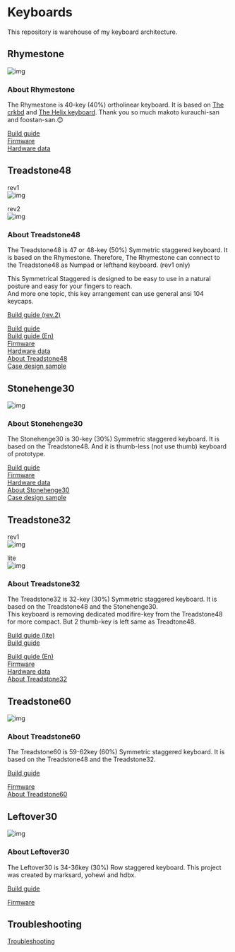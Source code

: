 # Keyboards

This repository is warehouse of my keyboard architecture.  

## Rhymestone

![img](/_image/_rhymestone.jpg)  

### About Rhymestone

The Rhymestone is 40-key (40%) ortholinear keyboard. It is based on [The crkbd](https://github.com/foostan/crkbd) and [The Helix keyboard](https://github.com/MakotoKurauchi/helix). Thank you so much makoto kurauchi-san and foostan-san.😊  

[Build guide](./rhymestone/documents/rhymestone_buildguide.md)  
[Firmware](https://github.com/marksard/qmk_firmware/tree/own_build/keyboards/marksard/)  
[Hardware data](https://github.com/marksard/Keyboards/tree/master/rhymestone/)  

## Treadstone48

rev1  
![img](/_image/_treadstone48.jpg)  

rev2  
![img](/_image/_treadstone48rev2.jpg)  

### About Treadstone48

The Treadstone48 is 47 or 48-key (50%) Symmetric staggered keyboard. It is based on the Rhymestone. Therefore, The Rhymestone can connect to the Treadstone48 as Numpad or lefthand keyboard. (rev1 only)  

This Symmetrical Staggered is designed to be easy to use in a natural posture and easy for your fingers to reach.  
And more one topic, this key arrangement can use general ansi 104 keycaps.

[Build guide (rev.2)](./treadstone48/documents/treadstone48rev2_buildguide.md)  

[Build guide](./treadstone48/documents/treadstone48_buildguide.md)  
[Build guide (En)](./treadstone48/documents/treadstone48_buildguide_en.md)  
[Firmware](https://github.com/qmk/qmk_firmware/tree/master/keyboards/treadstone48)  
[Hardware data](https://github.com/marksard/Keyboards/tree/master/treadstone48/)  
[About Treadstone48](https://marksard.github.io/2018/12/17/about-treadstone48/)  
[Case design sample](https://marksard.github.io/2019/04/11/wood-case/)  

## Stonehenge30

![img](/_image/_stonehenge30.jpg)  

### About Stonehenge30

The Stonehenge30 is 30-key (30%) Symmetric staggered keyboard. It is based on the Treadstone48. And it is thumb-less (not use thumb) keyboard of prototype.  

[Build guide](./stonehenge30/documents/stonehenge30_buildguide.md)  
[Firmware](https://github.com/marksard/qmk_firmware/tree/own_build/keyboards/marksard/)  
[Hardware data](https://github.com/marksard/Keyboards/tree/master/stonehenge30/)  
[About Stonehenge30](https://marksard.github.io/2019/02/13/make-stonehenge30/)  
[Case design sample](https://marksard.github.io/2019/04/11/wood-case/)  

## Treadstone32

rev1  
![img](/_image/_treadstone32.jpg)  

lite  
![img](/_image/_treadstone32lite.jpg)  

### About Treadstone32

The Treadstone32 is 32-key (30%) Symmetric staggered keyboard. It is based on the Treadstone48 and the Stonehenge30.  
This keyboard is removing dedicated modifire-key from the Treadstone48 for more compact. But 2 thumb-key is left same as Treadtone48.  

[Build guide (lite)](./treadstone32/documents/treadstone32lite_buildguide.md)  
[Build guide](./treadstone32/documents/treadstone32_buildguide.md)  

[Build guide (En)](./treadstone32/documents/treadstone32_buildguide_en.md)  
[Firmware](https://github.com/qmk/qmk_firmware/tree/master/keyboards/treadstone32)  
[Hardware data](https://github.com/marksard/Keyboards/tree/master/treadstone32/)  
[About Treadstone32](https://marksard.github.io/2019/04/25/about-treadstone32/)  

## Treadstone60

![img](/_image/_treadstone60.jpg)  

### About Treadstone60

The Treadstone60 is 59-62key (60%) Symmetric staggered keyboard. It is based on the Treadstone48 and the Treadstone32.  

[Build guide](./treadstone60/documents/treadstone60_buildguide.md)  

[Firmware](https://github.com/marksard/qmk_firmware/tree/own_build/keyboards/marksard/)  
[About Treadstone60](https://marksard.github.io/2019/12/13/about-treadstone60/)  

## Leftover30

![img](/_image/_leftover30.jpg)  

### About Leftover30

The Leftover30 is 34-36key (30%) Row staggered keyboard. This project was created by marksard, yohewi and hdbx.  

[Build guide](./leftover30/documents/leftover30_buildguide.md)  

[Firmware](https://github.com/marksard/qmk_firmware/tree/own_build/keyboards/marksard/)  

## Troubleshooting

[Troubleshooting](./troubleshooting.md)  
